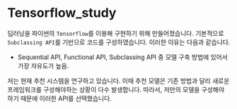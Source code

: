 # Tensorflow_study
딥러닝을 파이썬의 ```Tensorflow```를 이용해 구현하기 위해 만들어졌습니다.
기본적으로 ```Subclassing API```를 기반으로 코드를 구성하였습니다.
이러한 이유는 다음과 같습니다.
* Sequential API, Functional API, Subclassing API 중 모델 구축 방법에 있어서 가장 자유도가 높음.

저는 현재 추천 시스템을 연구하고 있습니다. 이때 추천 모델은 기존 방법과 달리 새로운 프레임워크를 구성해야하는 상황이 다수 발생합니다.
따라서, 저만의 모델을 구성해야 하기 때문에 이러한 API를 선택했습니다.
